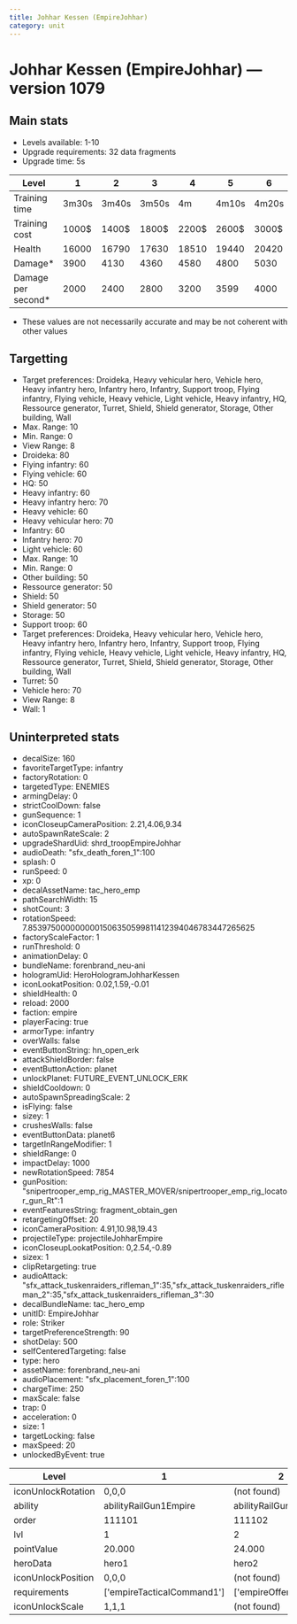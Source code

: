 ```yaml
---
title: Johhar Kessen (EmpireJohhar)
category: unit
---
```


# Johhar Kessen (EmpireJohhar) — version 1079

## Main stats

  * Levels available: 1-10
  * Upgrade requirements: 32 data fragments
  * Upgrade time: 5s

|Level             |1    |2    |3    |4    |5    |6    |7    |8    |9    |10   |
|------------------|-----|-----|-----|-----|-----|-----|-----|-----|-----|-----|
|Training time     |3m30s|3m40s|3m50s|4m   |4m10s|4m20s|4m30s|4m40s|4m50s|5m   |
|Training cost     |1000$|1400$|1800$|2200$|2600$|3000$|3400$|4000$|4200$|4600$|
|Health            |16000|16790|17630|18510|19440|20420|21460|22560|23720|24950|
|Damage*           |3900 |4130 |4360 |4580 |4800 |5030 |5380 |5760 |6160 |6590 |
|Damage per second*|2000 |2400 |2800 |3200 |3599 |4000 |4400 |4800 |5200 |6000 |

* These values are not necessarily accurate and may be not coherent with other values

## Targetting

  * Target preferences: Droideka, Heavy vehicular hero, Vehicle hero, Heavy infantry hero, Infantry hero, Infantry, Support troop, Flying infantry, Flying vehicle, Heavy vehicle, Light vehicle, Heavy infantry, HQ, Ressource generator, Turret, Shield, Shield generator, Storage, Other building, Wall
  * Max. Range: 10
  * Min. Range: 0
  * View Range: 8
  * Droideka: 80
  * Flying infantry: 60
  * Flying vehicle: 60
  * HQ: 50
  * Heavy infantry: 60
  * Heavy infantry hero: 70
  * Heavy vehicle: 60
  * Heavy vehicular hero: 70
  * Infantry: 60
  * Infantry hero: 70
  * Light vehicle: 60
  * Max. Range: 10
  * Min. Range: 0
  * Other building: 50
  * Ressource generator: 50
  * Shield: 50
  * Shield generator: 50
  * Storage: 50
  * Support troop: 60
  * Target preferences: Droideka, Heavy vehicular hero, Vehicle hero, Heavy infantry hero, Infantry hero, Infantry, Support troop, Flying infantry, Flying vehicle, Heavy vehicle, Light vehicle, Heavy infantry, HQ, Ressource generator, Turret, Shield, Shield generator, Storage, Other building, Wall
  * Turret: 50
  * Vehicle hero: 70
  * View Range: 8
  * Wall: 1

## Uninterpreted stats

  * decalSize: 160
  * favoriteTargetType: infantry
  * factoryRotation: 0
  * targetedType: ENEMIES
  * armingDelay: 0
  * strictCoolDown: false
  * gunSequence: 1
  * iconCloseupCameraPosition: 2.21,4.06,9.34
  * autoSpawnRateScale: 2
  * upgradeShardUid: shrd_troopEmpireJohhar
  * audioDeath: "sfx_death_foren_1":100
  * splash: 0
  * runSpeed: 0
  * xp: 0
  * decalAssetName: tac_hero_emp
  * pathSearchWidth: 15
  * shotCount: 3
  * rotationSpeed: 7.8539750000000001506350599811412394046783447265625
  * factoryScaleFactor: 1
  * runThreshold: 0
  * animationDelay: 0
  * bundleName: forenbrand_neu-ani
  * hologramUid: HeroHologramJohharKessen
  * iconLookatPosition: 0.02,1.59,-0.01
  * shieldHealth: 0
  * reload: 2000
  * faction: empire
  * playerFacing: true
  * armorType: infantry
  * overWalls: false
  * eventButtonString: hn_open_erk
  * attackShieldBorder: false
  * eventButtonAction: planet
  * unlockPlanet: FUTURE_EVENT_UNLOCK_ERK
  * shieldCooldown: 0
  * autoSpawnSpreadingScale: 2
  * isFlying: false
  * sizey: 1
  * crushesWalls: false
  * eventButtonData: planet6
  * targetInRangeModifier: 1
  * shieldRange: 0
  * impactDelay: 1000
  * newRotationSpeed: 7854
  * gunPosition: "snipertrooper_emp_rig_MASTER_MOVER/snipertrooper_emp_rig_locator_gun_Rt":1
  * eventFeaturesString: fragment_obtain_gen
  * retargetingOffset: 20
  * iconCameraPosition: 4.91,10.98,19.43
  * projectileType: projectileJohharEmpire
  * iconCloseupLookatPosition: 0,2.54,-0.89
  * sizex: 1
  * clipRetargeting: true
  * audioAttack: "sfx_attack_tuskenraiders_rifleman_1":35,"sfx_attack_tuskenraiders_rifleman_2":35,"sfx_attack_tuskenraiders_rifleman_3":30
  * decalBundleName: tac_hero_emp
  * unitID: EmpireJohhar
  * role: Striker
  * targetPreferenceStrength: 90
  * shotDelay: 500
  * selfCenteredTargeting: false
  * type: hero
  * assetName: forenbrand_neu-ani
  * audioPlacement: "sfx_placement_foren_1":100
  * chargeTime: 250
  * maxScale: false
  * trap: 0
  * acceleration: 0
  * size: 1
  * targetLocking: false
  * maxSpeed: 20
  * unlockedByEvent: true

|Level             |1                         |2                    |3                    |4                    |5                    |6                    |7                    |8                    |9                    |10                    |
|------------------|--------------------------|---------------------|---------------------|---------------------|---------------------|---------------------|---------------------|---------------------|---------------------|----------------------|
|iconUnlockRotation|0,0,0                     |(not found)          |(not found)          |(not found)          |(not found)          |(not found)          |(not found)          |(not found)          |(not found)          |(not found)           |
|ability           |abilityRailGun1Empire     |abilityRailGun2Empire|abilityRailGun3Empire|abilityRailGun4Empire|abilityRailGun5Empire|abilityRailGun6Empire|abilityRailGun7Empire|abilityRailGun8Empire|abilityRailGun9Empire|abilityRailGun10Empire|
|order             |111101                    |111102               |111103               |111104               |111105               |111106               |111107               |111108               |111109               |111110                |
|lvl               |1                         |2                    |3                    |4                    |5                    |6                    |7                    |8                    |9                    |10                    |
|pointValue        |20.000                    |24.000               |28.000               |32.000               |36.000               |40.000               |44.000               |48.000               |52.000               |60.000                |
|heroData          |hero1                     |hero2                |hero3                |hero4                |hero5                |hero6                |hero7                |hero8                |hero9                |hero10                |
|iconUnlockPosition|0,0,0                     |(not found)          |(not found)          |(not found)          |(not found)          |(not found)          |(not found)          |(not found)          |(not found)          |(not found)           |
|requirements      |['empireTacticalCommand1']|['empireOffenseLab2']|['empireOffenseLab3']|['empireOffenseLab4']|['empireOffenseLab5']|['empireOffenseLab6']|['empireOffenseLab7']|['empireOffenseLab8']|['empireOffenseLab9']|['empireOffenseLab10']|
|iconUnlockScale   |1,1,1                     |(not found)          |(not found)          |(not found)          |(not found)          |(not found)          |(not found)          |(not found)          |(not found)          |(not found)           |

